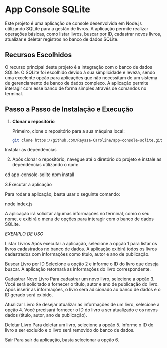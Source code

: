 # App Console SQLite

Este projeto é uma aplicação de console desenvolvida em Node.js utilizando SQLite para a gestão de livros. A aplicação permite realizar operações básicas, como listar livros, buscar por ID, cadastrar novos livros, 
atualizar e deletar registros no banco de dados SQLite.

## Recursos Escolhidos

O recurso principal deste projeto é a integração com o banco de dados SQLite. O SQLite foi escolhido devido à sua simplicidade e leveza, sendo uma excelente opção para aplicações que não necessitam de um sistema de gerenciamento de
 banco de dados complexo. A aplicação permite interagir com esse banco de forma simples através de comandos no terminal.

## Passo a Passo de Instalação e Execução

1. **Clonar o repositório**

   Primeiro, clone o repositório para a sua máquina local:

   ```bash
   git clone https://github.com/Rayssa-Caroline/app-console-sqlite.git


Instalar as dependências

2. Após clonar o repositório, navegue até o diretório do projeto e instale as dependências utilizando o npm:

cd app-console-sqlite
npm install

3.Executar a aplicação

Para rodar a aplicação, basta usar o seguinte comando:

node index.js

A aplicação irá solicitar algumas informações no terminal, como o seu nome, e exibirá o menu de opções para interagir com o banco de dados SQLite.



*EXEMPLO DE USO*

Listar Livros
Após executar a aplicação, selecione a opção 1 para listar os livros cadastrados no banco de dados. A aplicação exibirá todos os livros cadastrados com informações como título, autor e ano de publicação.

Buscar Livro por ID
Selecione a opção 2 e informe o ID do livro que deseja buscar. A aplicação retornará as informações do livro correspondente.

Cadastrar Novo Livro
Para cadastrar um novo livro, selecione a opção 3. Você será solicitado a fornecer o título, autor e ano de publicação do livro. Após inserir as informações, o livro será adicionado ao banco de dados e o ID gerado será exibido.

Atualizar Livro
Se desejar atualizar as informações de um livro, selecione a opção 4. Você precisará fornecer o ID do livro a ser atualizado e os novos dados (título, autor, ano de publicação).

Deletar Livro
Para deletar um livro, selecione a opção 5. Informe o ID do livro a ser excluído e o livro será removido do banco de dados.

Sair
Para sair da aplicação, basta selecionar a opção 6.




